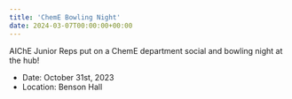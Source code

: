 ```yaml
---
title: 'ChemE Bowling Night'
date: 2024-03-07T00:00:00+00:00
---
```


AIChE Junior Reps put on a ChemE department social and bowling night at the hub!

- Date: October 31st, 2023
- Location: Benson Hall



